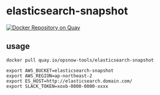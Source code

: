 # elasticsearch-snapshot

[![Docker Repository on Quay](https://quay.io/repository/opsnow-tools/elasticsearch-snapshot/status "Docker Repository on Quay")](https://quay.io/repository/opsnow-tools/elasticsearch-snapshot)

## usage

```
docker pull quay.io/opsnow-tools/elasticsearch-snapshot

export AWS_BUCKET=elasticsearch-snapshot
export AWS_REGION=ap-northeast-2
export ES_HOST=http://elasticsearch.domain.com/
export SLACK_TOKEN=xoxb-0000-0000-xxxx
```
